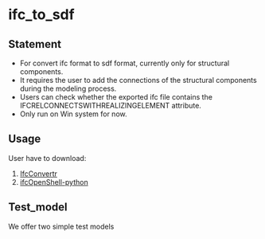 # ifc_to_sdf
## Statement
- For convert ifc format to sdf format, currently only for structural components. 
- It requires the user to add the connections of the structural components during the modeling process. 
- Users can check whether the exported ifc file contains the IFCRELCONNECTSWITHREALIZINGELEMENT attribute. 
- Only run on Win system for now.
## Usage
User have to download:
1. <a href="http://ifcopenshell.org/ifcconvert" target="_blank">IfcConvertr</a>
2. <a href="http://ifcopenshell.org/python" target="_blank">ifcOpenShell-python</a>
## Test_model
We offer two simple test models
